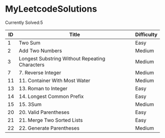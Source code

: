 # MyLeetcodeSolutions
Currently Solved:5

| ID   | Title                                           | Difficulty |
| ---- | ----------------------------------------------- | ---------- |
| 1    | Two Sum                                         | Easy       |
| 2    | Add Two Numbers                                 | Medium     |
| 3    | Longest Substring Without Repeating Characters  | Medium     |
| 7    | 7. Reverse Integer                              | Medium     |
| 11   | 11. Container With Most Water                   | Medium     |
| 13   | 13. Roman to Integer                            | Easy       |
| 14   | 14. Longest Common Prefix                       | Easy       |
| 15   | 15. 3Sum                                        | Medium     |
| 20   | 20. Valid Parentheses                           | Easy       |
| 21   | 21. Merge Two Sorted Lists                      | Easy       |
| 22   | 22. Generate Parentheses                        | Medium     |